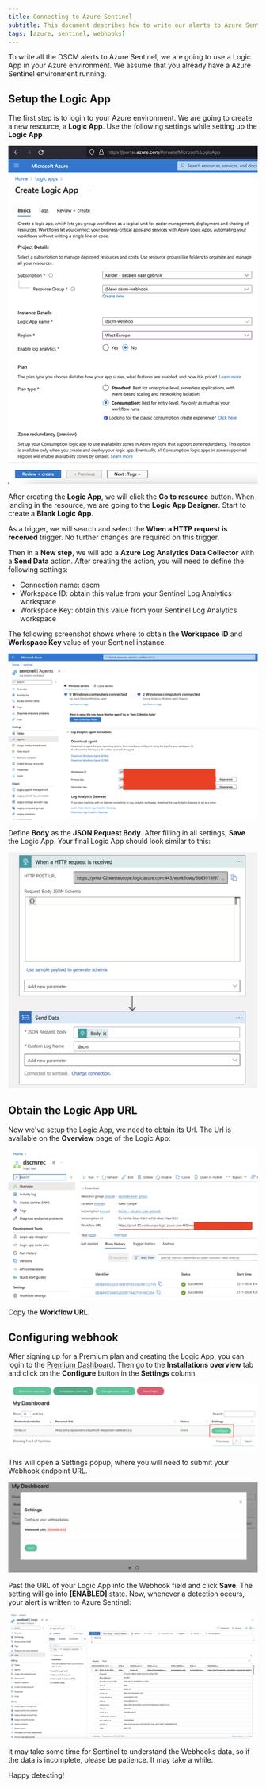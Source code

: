 ```yaml
---
title: Connecting to Azure Sentinel
subtitle: This document describes how to write our alerts to Azure Sentinel via Webhooks
tags: [azure, sentinel, webhooks]
---
```


To write all the DSCM alerts to Azure Sentinel, we are going to use a Logic App in your Azure environment. We assume that you already have a Azure Sentinel environment running.

## Setup the Logic App
The first step is to login to your Azure environment. We are going to create a new resource, a **Logic App**. Use the following settings while setting up the **Logic App**

![Create Logic App](/assets/img/blogs/create_logic_app.png)

After creating the **Logic App**, we will click the **Go to resource** button. When landing in the resource, we are going to the **Logic App Designer**.
Start to create a **Blank Logic App**.

As a trigger, we will search and select the **When a HTTP request is received** trigger. No further changes are required on this trigger.

Then in a **New step**, we will add a **Azure Log Analytics Data Collector** with a **Send Data** action. After creating the action, you will need to define the following settings:
* Connection name: dscm
* Workspace ID: obtain this value from your Sentinel Log Analytics workspace
* Workspace Key: obtain this value from your Sentinel Log Analytics workspace

The following screenshot shows where to obtain the **Workspace ID** and **Workspace Key** value of your Sentinel instance.

![Obtain Sentinel settings](/assets/img/blogs/sentinel_id_and_key.png)

Define **Body** as the **JSON Request Body**. After filling in all settings, **Save** the Logic App. Your final Logic App should look similar to this:

![Final logic app](/assets/img/blogs/final_logic_app.png)

## Obtain the Logic App URL
Now we've setup the Logic App, we need to obtain its Url. The Url is available on the **Overview** page of the Logic App:

![Obtain Logic App Url](/assets/img/blogs/sentinel_workflow_url.png)

Copy the **Workflow URL**.

## Configuring webhook
After signing up for a Premium plan and creating the Logic App, you can login to the <a href="/login/">Premium Dashboard</a>. Then go to the **Installations overview** tab and click on the **Configure** button in the **Settings** column.

![Overview](/assets/img/blogs/installations_overview_configure.png)

This will open a Settings popup, where you will need to submit your Webhook endpoint URL.

![Popup](/assets/img/blogs/settings_popup.png)

Past the URL of your Logic App into the Webhook field and click **Save**. The setting will go into **[ENABLED]** state.
Now, whenever a detection occurs, your alert is written to Azure Sentinel:

![Sentinel](/assets/img/blogs/sentinel.png)

It may take some time for Sentinel to understand the Webhooks data, so if the data is incomplete, please be patience. It may take a while.

Happy detecting!

